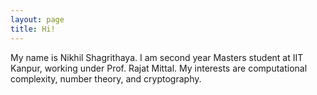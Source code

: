 ```yaml
---
layout: page
title: Hi!
---
```


My name is Nikhil Shagrithaya. I am second year Masters student at IIT Kanpur, working under Prof. Rajat Mittal. My interests are computational complexity, number theory, and cryptography.


